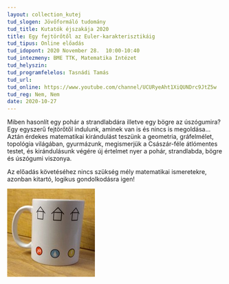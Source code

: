 ```yaml
---
layout: collection_kutej
tud_slogen: Jövőformáló tudomány
tud_title: Kutatók éjszakája 2020
title: Egy fejtörőtől az Euler-karakterisztikáig
tud_tipus: Online előadás
tud_idopont: 2020 November 28.  10:00-10:40
tud_intezmeny: BME TTK, Matematika Intézet
tud_helyszin: 
tud_programfelelos: Tasnádi Tamás
tud_url:
tud_online: https://www.youtube.com/channel/UCURyeAht1XiQUNDrc9JtZ5w
tud_reg: Nem, Nem
date: 2020-10-27
---
```

 
Miben hasonlít egy pohár a strandlabdára illetve egy bögre az úszógumira? Egy egyszerű fejtörőtől indulunk, aminek van is és nincs is megoldása... Aztán érdekes matematikai kirándulást teszünk a geometria, gráfelmélet, topológia világában, gyurmázunk, megismerjük a Császár-féle átlómentes testet, és kirándulásunk végére új értelmet nyer a pohár, strandlabda, bögre és úszógumi viszonya.

Az előadás követéséhez nincs szükség mély matematikai ismeretekre, azonban kitartó, logikus gondolkodásra igen!


<img src="images/euler.jpg" max-width="500" class="center">
